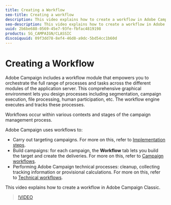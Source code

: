```yaml
---
title: Creating a Workflow
seo-title: Creating a workflow 
description: This video explains how to create a workflow in Adobe Campaign Classic.
seo-description: This video explains how to create a workflow in Adobe Campaign Classic.
uuid: 2b6be688-0569-45e7-93fe-fbfac4819198
products: SG_CAMPAIGN/CLASSIC
discoiquuid: 09f3dd78-8ef4-46d8-a9dc-5bd54cc1b60d
---
```


# Creating a Workflow

Adobe Campaign includes a workflow module that empowers you to orchestrate the full range of processes and tasks across the different modules of the application server. This comprehensive graphical environment lets you design processes including segmentation, campaign execution, file processing, human participation, etc. The workflow engine executes and tracks these processes.

Workflows occur within various contexts and stages of the campaign management process.

Adobe Campaign uses workflows to:

* Carry out targeting campaigns. For more on this, refer to [Implementation steps](https://docs.campaign.adobe.com/doc/AC/en/WKF__General_operation_Building_a_workflow.html#Implementation_steps_).
* Build campaigns: for each campaign, the **Workflow** tab lets you build the target and create the deliveries. For more on this, refer to [Campaign workflows](https://docs.campaign.adobe.com/doc/AC/en/WKF__General_operation_Building_a_workflow.html#Campaign_workflows).
* Performing Adobe Campaign technical processes: cleanup, collecting tracking information or provisional calculations. For more on this, refer to [Technical workflows](https://docs.campaign.adobe.com/doc/AC/en/WKF__General_operation_Building_a_workflow.html#Technical_workflows).

This video explains how to create a workflow in Adobe Campaign Classic.

>[!VIDEO](https://video.tv.adobe.com/v/25559?quality=12)
